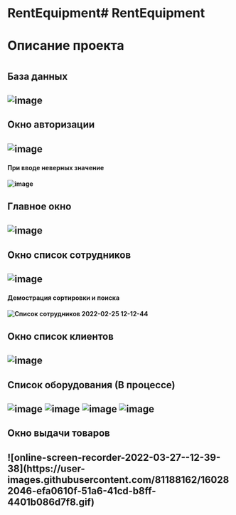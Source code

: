 # RentEquipment# RentEquipment
<h1>Описание проекта<h1>

  
<h2>База данных<h2>

![image](https://user-images.githubusercontent.com/81188162/155682087-658932b8-fd4c-44c2-8d44-9f8270a8df36.png)


<h2>Окно авторизации<h2>
  
![image](https://user-images.githubusercontent.com/81188162/155681075-387f6946-38ef-4b0e-abf2-5c490da6e1fc.png)

<h4>При вводе неверных значение<h4>
  
![image](https://user-images.githubusercontent.com/81188162/155681124-7d21b23a-9d1e-4194-bfe9-afc15badc993.png)

<h2>Главное окно<h2>
  
![image](https://user-images.githubusercontent.com/81188162/155681232-4f70045f-a660-4244-a6de-5d904c7708e5.png)

<h2>Окно список сотрудников <h2>
  
![image](https://user-images.githubusercontent.com/81188162/155681362-514968f4-f282-47ee-8802-0cb7c833138a.png)

<h4>Демострация сортировки и поиска <h4> 
  
![Список сотрудников 2022-02-25 12-12-44](https://user-images.githubusercontent.com/81188162/155688443-a5eb3565-c794-4b77-832a-b1e41a21f405.gif)

  
<h2>Окно список клиентов <h2>

![image](https://user-images.githubusercontent.com/81188162/155681427-25134236-96d4-4550-9b6a-2b8bfc62107c.png)

<h2>Список оборудования (В процессе)<h2>

![image](https://user-images.githubusercontent.com/81188162/156891567-61a50516-c2da-4b52-a0a0-5ae163f8bd3d.png)
  ![image](https://user-images.githubusercontent.com/81188162/156891644-61b74ab3-1d56-4d09-b7fe-db51435707cb.png)
  ![image](https://user-images.githubusercontent.com/81188162/156891669-e7bd3860-e85a-42bc-830c-38d5a0b63947.png)
![image](https://user-images.githubusercontent.com/81188162/156891773-894c71f8-f1f6-42d0-8880-7d178e2a9c4b.png)


  
  

<h2>Окно выдачи товаров <h2>
![online-screen-recorder-2022-03-27--12-39-38](https://user-images.githubusercontent.com/81188162/160282046-efa0610f-51a6-41cd-b8ff-4401b086d7f8.gif)



